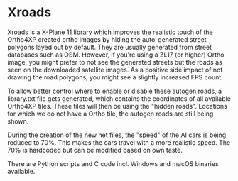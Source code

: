 
# Xroads

Xroads is a X-Plane 11 library which improves the realistic touch of the Ortho4XP created ortho images by hiding the auto-generated street polygons layed out by default. They are usually generated from street databases such as OSM. However, if you're using a ZL17 (or higher) Ortho image, you might prefer to not see the generated streets but the roads as seen on the downloaded satellite images. As a positive side impact of not drawing the road polygons, you might see a slightly increased FPS count.

To allow better control where to enable or disable these autogen roads, a library.txt file gets generated, which contains the coordinates of all available Ortho4XP tiles. These tiles will then be using the "hidden roads". Locations for which we do not have a Ortho tile, the autogen roads are still being shown.

During the creation of the new net files, the "speed" of the AI cars is being reduced to 70%. This makes the cars travel with a more realistic speed. The 70% is hardcoded but can be modified based on own taste.


There are Python scripts and C code incl. Windows and macOS binaries available.


